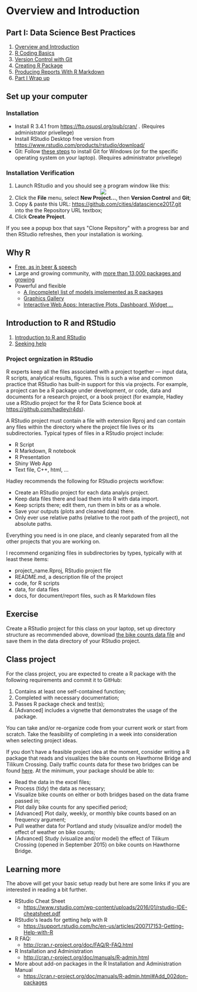 # Overview and Introduction

## Part I: Data Science Best Practices
1. [Overview and Introduction](01-part1-overview.html)
1. [R Coding Basics](02-coding.html)
1. [Version Control with Git](03-git.html)
1. [Creating R Package](04-package.html)
1. [Producing Reports With R Markdown](05-rmarkdown.html)
1. [Part I Wrap up](http://cities.github.io/datascience/resources.html)

## Set up your computer

### Installation
- Install R 3.4.1 from https://ftp.osuosl.org/pub/cran/ . (Requires administrator privellege)
- Install RStudio Desktop free version from https://www.rstudio.com/products/rstudio/download/
- Git: Follow [these steps](03-git.html#install-git) to install Git for Windows (or for the specific operating system on your laptop). (Requires administrator privellege)

### Installation Verification
1. Launch RStudio and you should see a program window like this: <center><img src="http://swcarpentry.github.io/r-novice-gapminder/fig/01-rstudio.png"></center>
1. Click the **File** menu, select **New Project...**, then **Version Control** and **Git**;
1. Copy & paste this URL: https://github.com/cities/datascience2017.git into the the Repository URL textbox; 
1. Click **Create Project**.

If you see a popup box that says "Clone Repsitory" with a progress bar and then RStudio refreshes, then your installation is working.

## Why R

- [Free, as in beer & speech](https://www.r-project.org/about.html)
- Large and growing community, with [more than 13,000 packages and growing](https://www.rdocumentation.org/trends)
- Powerful and flexible
    - [A (incomplete) list of models implemented as R packages](https://rdrr.io/cran/caret/man/models.html)
    - [Graphics Gallery](http://www.r-graph-gallery.com/)
    - [Interactive Web Apps: Interactive Plots, Dashboard, Widget ...](https://shiny.rstudio.com/gallery/)

## Introduction to R and RStudio
1. [Introduction to R and RStudio](http://swcarpentry.github.io/r-novice-gapminder/01-rstudio-intro/)
1. [Seeking help](http://swcarpentry.github.io/r-novice-gapminder/03-seeking-help/)

### Project orgnization in RStudio

R experts keep all the files associated with a project together — input data, R scripts, analytical results, figures. This is such a wise and common practice that RStudio has built-in support for this via projects. For example, a project can be a R package under development, or code, data and documents for a research project, or a book project (for example, Hadley use a RStudio project for the R for Data Science book at https://github.com/hadley/r4ds). 

A RStudio project must contain a file with extension Rproj and can contain any files within the directory where the project file lives or its subdirectories. Typical types of files in a RStudio project include:
  - R Script
  - R Markdown, R notebook
  - R Presentation
  - Shiny Web App
  - Text file, C++, html, ...

Hadley recommends the following for RStudio projects workflow:

- Create an RStudio project for each data analyis project.
- Keep data files there and load them into R with data import.
- Keep scripts there; edit them, run them in bits or as a whole.
- Save your outputs (plots and cleaned data) there.
- Only ever use relative paths (relative to the root path of the project), not absolute paths.

Everything you need is in one place, and cleanly separated from all the other projects that you are working on.

I recommend organizing files in subdirectories by types, typically with at least these items:
  - project_name.Rproj, RStudio project file
  - README.md, a description file of the project
  - code, for R scripts
  - data, for data files
  - docs, for document/report files, such as R Markdown files

## Exercise 

Create a RStudio project for this class on your laptop, set up directory structure as recommended above, download [the bike counts data file](https://github.com/cities/datascience2017/tree/master/data) and save them in the data directory of your RStudio project.

## Class project

For the class project, you are expected to create a R package with the following requirements and commit it to GitHub:

1. Contains at least one self-contained function;
1. Completed with necessary documentation;
1. Passes R package check and test(s);
1. [Advanced] includes a vignette that demonstrates the usage of the package.

You can take and/or re-organize code from your current work or start from scratch. Take the feasibility of completing in a week into consideration when selecting project ideas.

If you don't have a feasible project idea at the moment, consider writing a R package that reads and visualizes the bike counts on Hawthorne Bridge and Tilikum Crossing. Daily traffic counts data for these two bridges can be found [here](https://github.com/cities/datascience2017/tree/master/data). At the minimum, your package should be able to:

- Read the data in the excel files;
- Process (tidy) the data as necessary;
- Visualize bike counts on either or both bridges based on the data frame passed in;
- Plot daily bike counts for any specified period;
- [Advanced] Plot daily, weekly, or monthly bike counts based on an frequency argument;
- Pull weather data for Portland and study (visualize and/or model) the effect of weather on bike counts;
- [Advanced] Study (visualize and/or model) the effect of Tilikum Crossing (opened in September 2015) on bike counts on Hawthorne Bridge.

## Learning more

The above will get your basic setup ready but here are some links if you are interested in reading a bit further.

  * RStudio Cheat Sheet
    - <https://www.rstudio.com/wp-content/uploads/2016/01/rstudio-IDE-cheatsheet.pdf>
  * RStudio's leads for getting help with R
    - <https://support.rstudio.com/hc/en-us/articles/200717153-Getting-Help-with-R>
  * R FAQ:
    - <http://cran.r-project.org/doc/FAQ/R-FAQ.html>
  * R Installation and Administration
    - <http://cran.r-project.org/doc/manuals/R-admin.html>
  * More about add-on packages in the R Installation and Administration Manual
     - <https://cran.r-project.org/doc/manuals/R-admin.html#Add_002don-packages>
